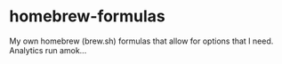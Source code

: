 # homebrew-formulas
My own homebrew (brew.sh) formulas that allow for options that I need. Analytics run amok...
